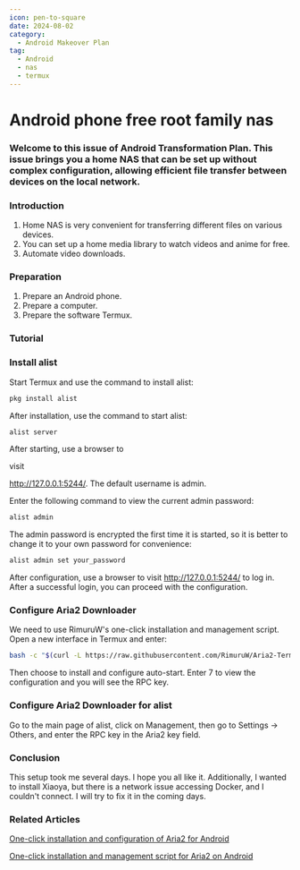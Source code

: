 ```yaml
---
icon: pen-to-square
date: 2024-08-02
category:
  - Android Makeover Plan
tag:
  - Android
  - nas
  - termux
---
```


# Android phone free root family nas

### Welcome to this issue of Android Transformation Plan. This issue brings you a home NAS that can be set up without complex configuration, allowing efficient file transfer between devices on the local network.

### Introduction

1. Home NAS is very convenient for transferring different files on various devices.
2. You can set up a home media library to watch videos and anime for free.
3. Automate video downloads.

### Preparation

1. Prepare an Android phone.
2. Prepare a computer.
3. Prepare the software Termux.

### Tutorial

### Install alist

Start Termux and use the command to install alist:

```bash
pkg install alist
```

After installation, use the command to start alist:

```bash
alist server
```

After starting, use a browser to

visit

http://127.0.0.1:5244/. The default username is admin.

Enter the following command to view the current admin password:

```bash
alist admin
```

The admin password is encrypted the first time it is started, so it is better to change it to your own password for convenience:

```bash
alist admin set your_password
```

After configuration, use a browser to visit http://127.0.0.1:5244/ to log in. After a successful login, you can proceed with the configuration.

### Configure Aria2 Downloader

We need to use RimuruW's one-click installation and management script. Open a new interface in Termux and enter:

```bash
bash -c "$(curl -L https://raw.githubusercontent.com/RimuruW/Aria2-Termux/master/install.sh)"
```

Then choose to install and configure auto-start. Enter 7 to view the configuration and you will see the RPC key.

### Configure Aria2 Downloader for alist

Go to the main page of alist, click on Management, then go to Settings -> Others, and enter the RPC key in the Aria2 key field.

### Conclusion

This setup took me several days. I hope you all like it. Additionally, I wanted to install Xiaoya, but there is a network issue accessing Docker, and I couldn't connect. I will try to fix it in the coming days.

### Related Articles

[One-click installation and configuration of Aria2 for Android](https://blog.linioi.com/posts/aria2-for-termux/)

[One-click installation and management script for Aria2 on Android](https://github.com/RimuruW/Aria2-Termux)
